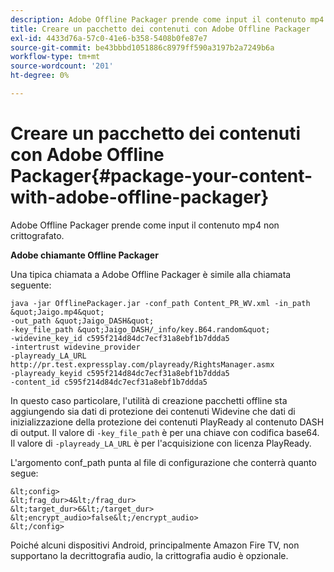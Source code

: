 ```yaml
---
description: Adobe Offline Packager prende come input il contenuto mp4 non crittografato.
title: Creare un pacchetto dei contenuti con Adobe Offline Packager
exl-id: 4433d76a-57c0-41e6-b358-5408b0fe87e7
source-git-commit: be43bbbd1051886c8979ff590a3197b2a7249b6a
workflow-type: tm+mt
source-wordcount: '201'
ht-degree: 0%

---
```


# Creare un pacchetto dei contenuti con Adobe Offline Packager{#package-your-content-with-adobe-offline-packager}

Adobe Offline Packager prende come input il contenuto mp4 non crittografato.

**Adobe chiamante Offline Packager**

Una tipica chiamata a Adobe Offline Packager è simile alla chiamata seguente:

    java -jar OfflinePackager.jar -conf_path Content_PR_WV.xml -in_path &quot;Jaigo.mp4&quot;
    -out_path &quot;Jaigo_DASH&quot;
    -key_file_path &quot;Jaigo_DASH/_info/key.B64.random&quot;
    -widevine_key_id c595f214d84dc7ecf31a8ebf1b7ddda5
    -intertrust widevine_provider
    -playready_LA_URL
    http://pr.test.expressplay.com/playready/RightsManager.asmx
    -playready_keyid c595f214d84dc7ecf31a8ebf1b7ddda5
    -content_id c595f214d84dc7ecf31a8ebf1b7ddda5

In questo caso particolare, l&#39;utilità di creazione pacchetti offline sta aggiungendo sia dati di protezione dei contenuti Widevine che dati di inizializzazione della protezione dei contenuti PlayReady al contenuto DASH di output. Il valore di `-key_file_path` è per una chiave con codifica base64. Il valore di `-playready_LA_URL` è per l&#39;acquisizione con licenza PlayReady.

L&#39;argomento conf_path punta al file di configurazione che conterrà quanto segue:

    &lt;config>
    &lt;frag_dur>4&lt;/frag_dur>
    &lt;target_dur>6&lt;/target_dur>
    &lt;encrypt_audio>false&lt;/encrypt_audio>
    &lt;/config>

Poiché alcuni dispositivi Android, principalmente Amazon Fire TV, non supportano la decrittografia audio, la crittografia audio è opzionale.
